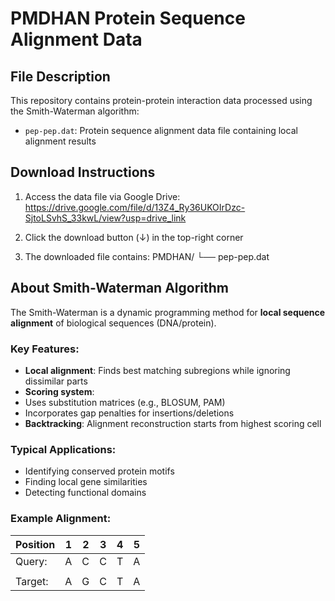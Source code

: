# PMDHAN Protein Sequence Alignment Data

## File Description
This repository contains protein-protein interaction data processed using the Smith-Waterman algorithm:

- `pep-pep.dat`: Protein sequence alignment data file containing local alignment results

## Download Instructions
1. Access the data file via Google Drive:
https://drive.google.com/file/d/13Z4_Ry36UKOIrDzc-SjtoLSvhS_33kwL/view?usp=drive_link

2. Click the download button (↓) in the top-right corner
3. The downloaded file contains:
PMDHAN/
└── pep-pep.dat

## About Smith-Waterman Algorithm
The Smith-Waterman is a dynamic programming method for **local sequence alignment** of biological sequences (DNA/protein).

### Key Features:
- **Local alignment**: Finds best matching subregions while ignoring dissimilar parts
- **Scoring system**: 
- Uses substitution matrices (e.g., BLOSUM, PAM)
- Incorporates gap penalties for insertions/deletions
- **Backtracking**: Alignment reconstruction starts from highest scoring cell

### Typical Applications:
- Identifying conserved protein motifs
- Finding local gene similarities
- Detecting functional domains

### Example Alignment:
| Position | 1 | 2 | 3 | 4 | 5 |
|----------|---|---|---|---|---|
| Query:   | A | C | C | T | A |
|          | | |   | | | | |   |
| Target:  | A | G | C | T | A |
